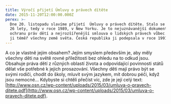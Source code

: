 ```yaml
---
title: Výročí přijetí Úmluvy o právech dítěte
date: 2015-11-20T12:00:00.000Z
perex: >-
  Dne 20. listopadu slavíme přijetí  Úmluvy o právech dítěte. Stalo se tak před
  26 lety, tedy v roce 1989, v New Yorku. Je to nejuznávanější dokument na
  ochranu práv dětí a nejrozšířenější smlouva o lidských právech vůbec. Přijaly
  ji téměř všechny země světa. Česká republika ji podepsala v roce 1991.
---
```




A co je vlastně jejím obsahem?  Jejím smyslem především je, aby měly všechny děti na světě rovné příležitosti bez ohledu na to odkud jsou. Obsahuje práva dětí z různých oblastí života a odpovídající povinnosti států dělat vše potřebné k jejich prosazování. Všechny děti mají právo být se svými rodiči, chodit do školy, mluvit svým jazykem, mít dobrou péči, když jsou nemocné… Kdybyste si chtěli přečíst víc, zde je její celý text: [http://www.osn.cz/wp-content/uploads/2015/03/umluva-o-pravech-ditete.pdf](http://www.osn.cz/wp-content/uploads/2015/03/umluva-o-pravech-ditete.pdf).


